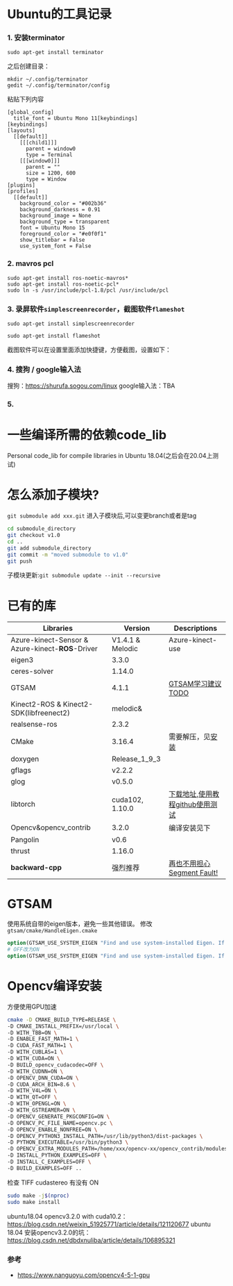 # Ubuntu的工具记录
### 1. 安装terminator
```
sudo apt-get install terminator
```
之后创建目录：
```
mkdir ~/.config/terminator
gedit ~/.config/terminator/config
```
粘贴下列内容
```
[global_config]
  title_font = Ubuntu Mono 11[keybindings]
[keybindings]
[layouts]
  [[default]]
    [[[child1]]]
      parent = window0
      type = Terminal
    [[[window0]]]
      parent = ""
      size = 1200, 600
      type = Window
[plugins]
[profiles]
  [[default]]
    background_color = "#002b36"
    background_darkness = 0.91
    background_image = None
    background_type = transparent
    font = Ubuntu Mono 15
    foreground_color = "#e0f0f1"
    show_titlebar = False
    use_system_font = False
```
### 2. mavros pcl
```
sudo apt-get install ros-noetic-mavros*
sudo apt-get install ros-noetic-pcl*
sudo ln -s /usr/include/pcl-1.8/pcl /usr/include/pcl
```
### 3. 录屏软件`simplescreenrecorder`，截图软件`flameshot`
```
sudo apt-get install simplescreenrecorder
```
```
sudo apt-get install flameshot
```
截图软件可以在设置里面添加快捷键，方便截图，设置如下：

### 4. 搜狗 / google输入法
搜狗：https://shurufa.sogou.com/linux
google输入法：TBA

### 5. 



# 一些编译所需的依赖code_lib
Personal code_lib for compile libraries in Ubuntu 18.04(之后会在20.04上测试)

# 怎么添加子模块?
`git submodule add xxx.git`
进入子模块后,可以变更branch或者是tag

```bash
cd submodule_directory
git checkout v1.0
cd ..
git add submodule_directory
git commit -m "moved submodule to v1.0"
git push
```

子模块更新:`git submodule update --init --recursive`

# 已有的库
|Libraries|Version|Descriptions
|  ----  | ----  | ----  |
|Azure-kinect-Sensor & Azure-kinect-**ROS**-Driver|V1.4.1 & Melodic| Azure-kinect-use|
| eigen3 | 3.3.0||
|ceres-solver| 1.14.0||
|GTSAM|4.1.1|[GTSAM学习建议TODO](https://zhuanlan.zhihu.com/p/356968742)|
|Kinect2-ROS & Kinect2-SDK(libfreenect2)|melodic&||
|realsense-ros|2.3.2||
|CMake|3.16.4|需要解压，见[安装](https://blog.csdn.net/aian2132/article/details/107978876)|
|doxygen|Release_1_9_3||
|gflags|v2.2.2||
|glog|v0.5.0||
|libtorch|cuda102, 1.10.0|[下载地址](https://download.pytorch.org/libtorch/cu102/libtorch-cxx11-abi-shared-with-deps-1.10.0%2Bcu102.zip),[使用教程github](https://github.com/AllentDan/LibtorchTutorials)[使用测试](https://oldpan.me/archives/pytorch-c-libtorch-inference)|
|Opencv&opencv_contrib|3.2.0|编译安装见下|
|Pangolin|v0.6||
|thrust|1.16.0||
|**backward-cpp**|强烈推荐|[再也不用担心Segment Fault!](https://zhuanlan.zhihu.com/p/397148839)|

# GTSAM
使用系统自带的eigen版本，避免一些其他错误。
修改`gtsam/cmake/HandleEigen.cmake`
```cmake
option(GTSAM_USE_SYSTEM_EIGEN "Find and use system-installed Eigen. If 'off', use the one bundled with GTSAM" OFF)
# OFF改为ON
option(GTSAM_USE_SYSTEM_EIGEN "Find and use system-installed Eigen. If 'off', use the one bundled with GTSAM" ON)
```

# Opencv编译安装
方便使用GPU加速
```bash
cmake -D CMAKE_BUILD_TYPE=RELEASE \
-D CMAKE_INSTALL_PREFIX=/usr/local \
-D WITH_TBB=ON \
-D ENABLE_FAST_MATH=1 \
-D CUDA_FAST_MATH=1 \
-D WITH_CUBLAS=1 \
-D WITH_CUDA=ON \
-D BUILD_opencv_cudacodec=OFF \
-D WITH_CUDNN=ON \
-D OPENCV_DNN_CUDA=ON \
-D CUDA_ARCH_BIN=8.6 \
-D WITH_V4L=ON \
-D WITH_QT=OFF \
-D WITH_OPENGL=ON \
-D WITH_GSTREAMER=ON \
-D OPENCV_GENERATE_PKGCONFIG=ON \
-D OPENCV_PC_FILE_NAME=opencv.pc \
-D OPENCV_ENABLE_NONFREE=ON \
-D OPENCV_PYTHON3_INSTALL_PATH=/usr/lib/python3/dist-packages \
-D PYTHON_EXECUTABLE=/usr/bin/python3 \
-D OPENCV_EXTRA_MODULES_PATH=/home/xxx/opencv-xx/opencv_contrib/modules \
-D INSTALL_PYTHON_EXAMPLES=OFF \
-D INSTALL_C_EXAMPLES=OFF \
-D BUILD_EXAMPLES=OFF ..
```
检查 TIFF cudastereo 有没有 ON
```bash
sudo make -j$(nproc)
sudo make install
```

ubuntu18.04 opencv3.2.0 with cuda10.2：https://blog.csdn.net/weixin_51925771/article/details/121120677
ubuntu 18.04 安装opencv3.2.0的坑：https://blog.csdn.net/dbdxnuliba/article/details/106895321
### 参考
- https://www.nanguoyu.com/opencv4-5-1-gpu
